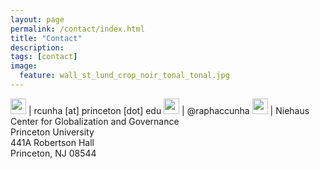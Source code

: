 ```yaml
---
layout: page
permalink: /contact/index.html
title: "Contact"
description:
tags: [contact]
image:
  feature: wall_st_lund_crop_noir_tonal_tonal.jpg
---
```


<img src="../images/email_icon.png" style="width: 25px;" align="left\|top"> | rcunha [at] princeton [dot] edu 
<img src="../images/twitter_icon.png" style="width: 25px;" align="left\|top"> | @raphaccunha 
<img src="../images/mailing_icon.png" style="width: 25px;" align="left\|top"> | Niehaus Center for Globalization and Governance<br>Princeton University<br>441A Robertson Hall<br>Princeton, NJ  08544
